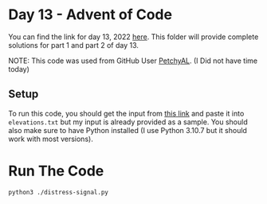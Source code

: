 # Day 13 - Advent of Code

You can find the link for day 13, 2022 [here](https://adventofcode.com/2022/day/13). This folder will provide complete solutions for part 1 and part 2 of day 13.

NOTE: This code was used from GitHub User [PetchyAL](https://github.com/PetchyAL/AoC2022/blob/main/solutions/day13/day13.py). (I Did not have time today)

## Setup

To run this code, you should get the input from [this link](https://adventofcode.com/2022/day/13/input) and paste it into `elevations.txt` but my input is already provided as a sample. You should also make sure to have Python installed (I use Python 3.10.7 but it should work with most versions).

# Run The Code

```bash
python3 ./distress-signal.py
```
